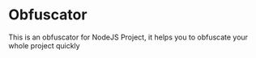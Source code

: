 # Obfuscator
This is an obfuscator for NodeJS Project, it helps you to obfuscate your whole project quickly
